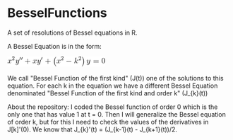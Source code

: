 # BesselFunctions
A set of resolutions of Bessel equations in R.

A Bessel Equation is in the form:

![Bessel Equation](https://github.com/VitorMourao/BesselFunctions/blob/master/images/BesselEquation.gif )

We call "Bessel Function of the first kind" (J(t)) one of the solutions to this equation.
For each k in the equation we have a different Bessel Equation denominated "Bessel Function of the first kind and order k" (J_{k}(t))

About the repository:
I coded the Bessel function of order 0 which is the only one that has value 1 at t = 0.
Then I will generalize the Bessel equation of order k,
but for this I need to check the values of the derivatives in J[k]'(0).
We know that J_{k}'(t) = (J_{k-1}(t) - J_{k+1}(t))/2.
